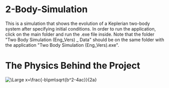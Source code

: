 # 2-Body-Simulation
This is a simulation that shows the evolution of a Keplerian two-body system after specifying initial conditions. In order to run the application, click on the main folder and run the .exe file inside. Note that the folder "Two Body Simulation (Eng_Vers) _ Data" should be on the same folder with the application "Two Body Simulation (Eng_Vers).exe".

# The Physics Behind the Project

<img src="https://latex.codecogs.com/svg.latex?\Large&space;\textbf{F} = -G \frac{Mm}{|\textbf{r} - \textbf{r'}|^3} (\textbf{r} - \textbf{r'} )" title="\Large x=\frac{-b\pm\sqrt{b^2-4ac}}{2a}"/>
